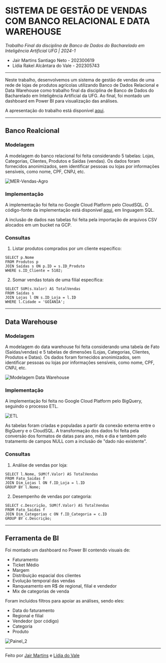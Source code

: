 # SISTEMA DE GESTÃO DE VENDAS COM BANCO RELACIONAL E DATA WAREHOUSE

*Trabalho Final da disciplina de Banco de Dados do Bacharelado em Inteligência Artificial UFG | 2024-1*

- Jair Martins Santiago Neto - 202300619
- Lídia Rakel Alcântara do Vale - 202305743

---

Neste trabalho, desenvolvemos um sistema de gestão de vendas de uma rede de lojas de produtos agrícolas utilizando Banco de Dados Relacional e Data Warehouse como trabalho final da disciplina de Banco de Dados do Bacharelado em Inteligência Artificial da UFG. Ao final, foi montado um dashboard em Power BI para visualização das análises.

A apresentação do trabalho está disponível [aqui](https://www.canva.com/design/DAGL_MguhGY/uhfWLNdHDMT2h4XJlYFh2Q/edit?utm_content=DAGL_MguhGY&utm_campaign=designshare&utm_medium=link2&utm_source=sharebutton).

---

## Banco Realcional

### Modelagem

A modelagem do banco relacional foi feita considerando 5 tabelas: Lojas, Categorias, Clientes, Produtos e Saídas (vendas). Os dados foram fornecidos anonimizados, sem identificar pessoas ou lojas por informações sensíveis, como nome, CPF, CNPJ, etc.

![MER-Vendas-Agro](https://github.com/user-attachments/assets/9fd3fb51-ad0b-4aec-87b4-3a6d7c8eb5b2)

### Implementação

A implementação foi feita no Google Cloud Platform pelo CloudSQL. O código-fonte da implementação está disponível [aqui](https://github.com/lidiavale/TrabalhoFinalBD/blob/94d944a7e144e119acae6f751ceb6b14c38ca1e5/ImplementacaoBDR.sql), em linguagem SQL.

A inclusão de dados nas tabelas foi feita pela importação de arquivos CSV alocados em um bucket na GCP.

### Consultas

1. Listar produtos comprados por um cliente específico:

```
SELECT p.Nome
FROM Produtos p
JOIN Saídas s ON p.ID = s.ID_Produto
WHERE s.ID_Cliente = 5102;
```

2. Somar vendas totais de uma filial específica:

```
SELECT SUM(s.Valor) AS TotalVendas
FROM Saídas s
JOIN Lojas l ON s.ID_Loja = l.ID
WHERE l.Cidade = 'GOIANIA';
```

---

## Data Warehouse

### Modelagem

A modelagem do data warehouse foi feita considerando uma tabela de Fato (Saídas/vendas) e 5 tabelas de dimensões (Lojas, Categorias, Clientes, Produtos e Datas). Os dados foram fornecidos anonimizados, sem identificar pessoas ou lojas por informações sensíveis, como nome, CPF, CNPJ, etc.

![Modelagem Data Warehouse](https://github.com/user-attachments/assets/2068880b-9098-4329-a1f2-3ff45ebda299)

### Implementação

A implementação foi feita no Google Cloud Platform pelo BigQuery, seguindo o processo ETL.

![ETL](https://github.com/user-attachments/assets/a8d4c9f7-3d6f-4aa3-b03c-84e4135364bd)

As tabelas foram criadas e populadas a partir da conexão externa entre o BigQuery e o CloudSQL. A transformação dos dados foi feita pela conversão dos formatos de datas para ano, mês e dia e também pelo tratamento de campos NULL com a inclusão de "dado não existente".

### Consultas

1. Análise de vendas por loja:

```
SELECT l.Nome, SUM(f.Valor) AS TotalVendas
FROM Fato_Saidas f
JOIN Dim_Lojas l ON f.ID_Loja = l.ID
GROUP BY l.Nome;
```

2. Desempenho de vendas por categoria:

```
SELECT c.Descrição, SUM(f.Valor) AS TotalVendas
FROM Fato_Saidas f
JOIN Dim_Categorias c ON f.ID_Categoria = c.ID
GROUP BY c.Descrição;
```

---

## Ferramenta de BI

Foi montado um dashboard no Power BI contendo visuais de:
- Faturamento
- Ticket Médio
- Margem
- Distribuição espacial dos clientes
- Evolução temporal das vendas
- Ranqueamento em R$ de regional, filial e vendedor
- Mix de categorias de venda

Foram incluídos filtros para apoiar as análises, sendo eles:
- Data do faturamento
- Regional e filial
- Vendedor (por código)
- Categoria
- Produto

![Painel_2](https://github.com/user-attachments/assets/72ad7949-cec7-4451-8be1-aedb478df57e)


---

Feito por [Jair Martins](jairneto@discente.ufg.br) e [Lídia do Vale](lidia.vale@discente.ufg.br)
